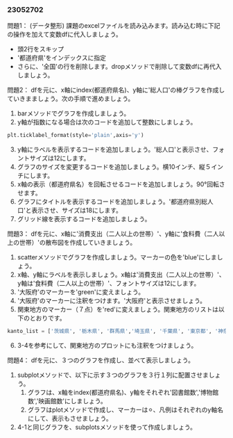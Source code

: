 ### 23052702

問題1：
(データ整形) 課題のexcelファイルを読み込みます。読み込む時に下記の操作を加えて変数dfに代入しましょう。
- 頭2行をスキップ
- '都道府県'をインデックスに指定
- さらに、'全国'の行を削除します。dropメソッドで削除して変数dfに再代入しましょう。

問題2：
dfを元に、x軸にindex(都道府県名)、y軸に'総人口'の棒グラフを作成していきまましょう。次の手順で進めましょう。
1. barメソッドでグラフを作成しましょう。
2. y軸が指数になる場合は次のコードを追加して整数にしましょう。
```python
plt.ticklabel_format(style='plain',axis='y')
```
3. y軸にラベルを表示するコードを追加しましょう。'総人口'と表示させ、フォントサイズは12にします。
4. グラフのサイズを変更するコードを追加しましょう。横10インチ、縦５インチにします。
5. x軸の表示（都道府県名）を回転させるコードを追加しましょう。90°回転させます。
6. グラフにタイトルを表示するコードを追加しましょう。'都道府県別総人口'と表示させ、サイズは18にします。
7. グリッド線を表示するコードを追加しましょう。

問題3：
dfを元に、x軸に'消費支出（二人以上の世帯）'、y軸に'食料費（二人以上の世帯）'の散布図を作成していきましょう。
1. scatterメソッドでグラフを作成しましょう。マーカーの色を'blue'にしましょう。
2. x軸、y軸にラベルを表示しましょう。x軸は'消費支出（二人以上の世帯）'、y軸は'食料費（二人以上の世帯）'、フォントサイズは12にします。
3. '大阪府'のマーカーを'green'に変えましょう。
4. '大阪府'のマーカーに注釈をつけます。'大阪府'と表示させましょう。
5. 関東地方のマーカー（７点）を'red'に変えましょう。関東地方のリストは以下のとおりです。
```python
kanto_list = ['茨城県', '栃木県', '群馬県','埼玉県', '千葉県', '東京都', '神奈川県']
```
6. 3-4を参考にして、関東地方のプロットにも注釈をつけましょう。

問題4：
dfを元に、３つのグラフを作成し、並べて表示しましょう。
1. subplotメソッドで、以下に示す３つのグラフを３行１列に配置させましょう。
   1. グラフは、x軸をindex(都道府県名)、y軸をそれぞれ'図書館数','博物館数','映画館数'にしましょう。
   2. グラフはplotメソッドで作成し、マーカーは⚪︎、凡例はそれぞれのy軸名にして、表示もさせましょう。
2. 4-1と同じグラフを、subplotsメソッドを使って作成しましょう。